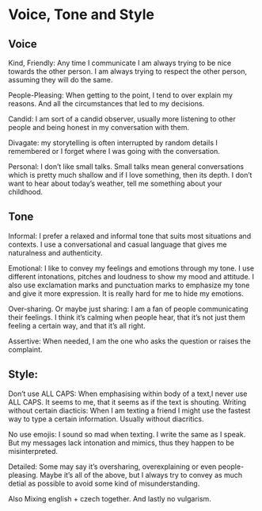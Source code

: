 # Voice, Tone and Style
## Voice

Kind, Friendly: Any time I communicate I am always trying to be nice towards the other person.
I am always trying to respect the other person, assuming they will do the same. 

People-Pleasing: When getting to the point, I tend to over explain my reasons. And all the circumstances that led to my decisions.

Candid: I am sort of a candid observer, usually more listening to other people and being honest in my conversation with them.

Divagate: my storytelling is often interrupted by random details I remembered or I forget where I was going with the conversation.

Personal: I don’t like small talks. Small talks mean general conversations which is pretty much shallow and if I love something, then its depth. I don’t want to hear about today’s weather, tell me something about your childhood.

## Tone

Informal: I prefer a relaxed and informal tone that suits most situations and contexts. I use a conversational and casual language that gives me naturalness and authenticity. 

Emotional: I like to convey my feelings and emotions through my tone. I use different intonations, pitches and loudness to show my mood and attitude. I also use exclamation marks and punctuation marks to emphasize my tone and give it more expression. It is really hard for me to hide my emotions. 

Over-sharing. Or maybe just sharing: I am a fan of people communicating their feelings. I think it’s calming when people hear, that it’s not just them feeling a certain way, and that it’s all right. 

Assertive: When needed, I am the one who asks the question or raises the complaint.


## Style:

Don’t use ALL CAPS: When emphasising within body of a text,I never use ALL CAPS. It seems to me, that it seems as if the text is shouting.
Writing without certain diacticis: When I am texting a friend I might use the fastest way to type a certain information. 
Usually without diacritics.

No use emojis:  I sound so mad when texting. I write the same as I speak. But my messages lack intonation and mimics, thus they happen to be misinterpreted.

Detailed: Some may say it’s oversharing, overexplaining or even people-pleasing. Maybe it’s all of the above, but I always try to convey as much detial as possible to avoid some kind of misunderstanding.

Also Mixing english + czech together. And lastly no vulgarism.
